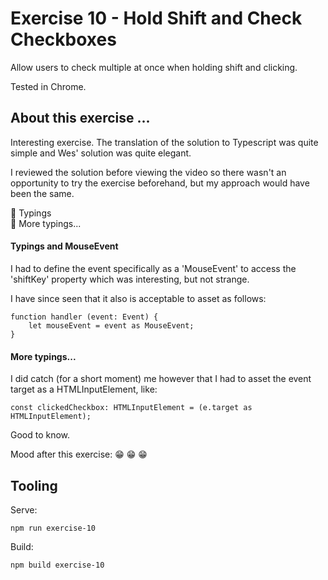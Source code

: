 # Exercise 10 - Hold Shift and Check Checkboxes

Allow users to check multiple at once when holding shift and clicking.

Tested in Chrome.

## About this exercise ...

Interesting exercise. The translation of the solution to Typescript was quite simple
and Wes' solution was quite elegant.

I reviewed the solution before viewing the video so there wasn't an opportunity
to try the exercise beforehand, but my approach would have been the same.

:book: Typings <br/>
:book: More typings...

#### Typings and MouseEvent

I had to define the event specifically as a 'MouseEvent' to access the 'shiftKey'
property which was interesting, but not strange.

I have since seen that it also is acceptable to asset as follows:

```
function handler (event: Event) {
    let mouseEvent = event as MouseEvent;
}
```

#### More typings...

I did catch (for a short moment) me however that I had to asset the event target as a HTMLInputElement, like:

```
const clickedCheckbox: HTMLInputElement = (e.target as HTMLInputElement);
```

Good to know.

Mood after this exercise: :grin: :grin: :grin:

## Tooling

Serve:

`npm run exercise-10`

Build:

`npm build exercise-10`
